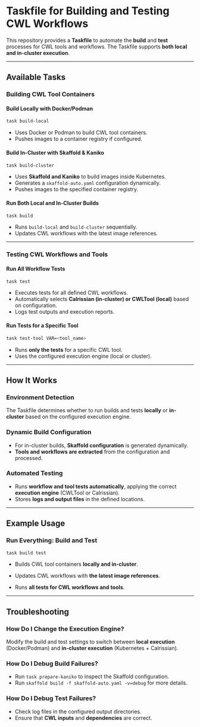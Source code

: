 # Taskfile for Building and Testing CWL Workflows

This repository provides a **Taskfile** to automate the **build** and **test** processes for CWL tools and workflows. The Taskfile supports **both local and in-cluster execution**.

---

## **Available Tasks**

### **Building CWL Tool Containers**

#### **Build Locally with Docker/Podman**

```sh
task build-local
```

* Uses Docker or Podman to build CWL tool containers. 
* Pushes images to a container registry if configured.

#### **Build In-Cluster with Skaffold & Kaniko**

```sh
task build-cluster
```

* Uses **Skaffold and Kaniko** to build images inside Kubernetes. 
* Generates a `skaffold-auto.yaml` configuration dynamically. 
* Pushes images to the specified container registry.

#### **Run Both Local and In-Cluster Builds**

```sh
task build
```

* Runs `build-local` and `build-cluster` sequentially.
* Updates CWL workflows with the latest image references.

---

### **Testing CWL Workflows and Tools**

#### **Run All Workflow Tests**

```sh
task test
```

* Executes tests for all defined CWL workflows. 
* Automatically selects **Calrissian (in-cluster) or CWLTool (local)** based on configuration. 
* Logs test outputs and execution reports.

#### **Run Tests for a Specific Tool**

```sh
task test-tool VAR=<tool_name>
```

* Runs **only the tests** for a specific CWL tool. 
* Uses the configured execution engine (local or cluster).

---

## **How It Works**

### **Environment Detection**

The Taskfile determines whether to run builds and tests **locally** or **in-cluster** based on the configured execution engine.

### **Dynamic Build Configuration**

- For in-cluster builds, **Skaffold configuration** is generated dynamically.
- **Tools and workflows are extracted** from the configuration and processed.

### **Automated Testing**

- Runs **workflow and tool tests automatically**, applying the correct **execution engine** (CWLTool or Calrissian).
- Stores **logs and output files** in the defined locations.

---

## **Example Usage**

### **Run Everything: Build and Test**

```sh
task build test
```

* Builds CWL tool containers **locally and in-cluster**. 

*  Updates CWL workflows with **the latest image references**. 

* Runs **all tests for CWL workflows and tools**.

---

## **Troubleshooting**

### **How Do I Change the Execution Engine?**

Modify the build and test settings to switch between **local execution** (Docker/Podman) and **in-cluster execution** (Kubernetes + Calrissian).

### **How Do I Debug Build Failures?**

- Run `task prepare-kaniko` to inspect the Skaffold configuration.
- Run `skaffold build -f skaffold-auto.yaml -v=debug` for more details.

### **How Do I Debug Test Failures?**

- Check log files in the configured output directories.
- Ensure that **CWL inputs** and **dependencies** are correct.


